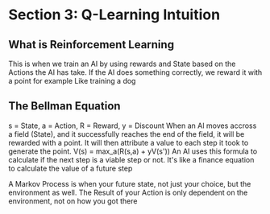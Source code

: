 # Section 3: Q-Learning Intuition

## What is Reinforcement Learning

This is when we train an AI by using rewards and State based on the Actions the AI has take. If the AI does something correctly, we reward it with a point for example
Like training a dog

## The Bellman Equation

s = State, a = Action, R = Reward, y = Discount
When an AI moves accross a field (State), and it successfully reaches the end of the field, it will be rewarded with a point. It will then attribute a value to each step it took to generate the point.
V(s) = max_a(R(s,a) + yV(s'))
An AI uses this formula to calculate if the next step is a viable step or not. It's like a finance equation to calculate the value of a future step

A Markov Process is when your future state, not just your choice, but the environment as well. The Result of your Action is only dependent on the environment, not on how you got there
